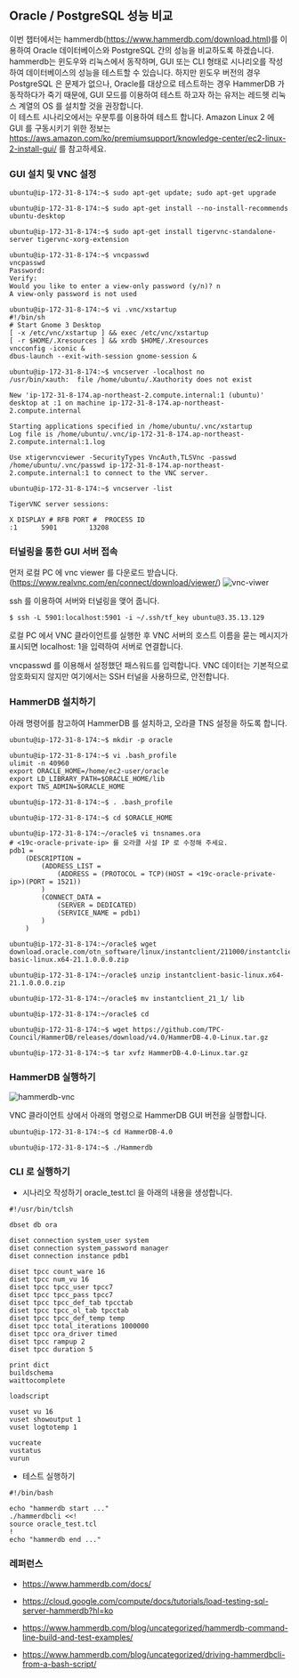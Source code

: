 ## Oracle / PostgreSQL 성능 비교 ##

이번 챕터에서는 hammerdb(https://www.hammerdb.com/download.html)를 이용하여 Oracle 데이터베이스와 PostgreSQL 간의 성능을 비교하도록 하겠습니다. hammerdb는 윈도우와 리눅스에서 동작하며, GUI 또는 CLI 형태로 시나리오를 작성하여 데이터베이스의 성능을 테스트할 수 있습니다. 하지만 윈도우 버전의 경우 PostgreSQL 은 문제가 없으나, Oracle를 대상으로 테스트하는 경우 HammerDB 가 동작하다가 죽기 때문에, GUI 모드를 이용하여 테스트 하고자 하는 유저는 레드헷 리눅스 계열의 OS 를 설치할 것을 권장합니다.   
이 테스트 시나리오에서는 우분투를 이용하여 테스트 합니다. Amazon Linux 2 에 GUI 를 구동시키기 위한 정보는 https://aws.amazon.com/ko/premiumsupport/knowledge-center/ec2-linux-2-install-gui/ 를 참고하세요.



### GUI 설치 및 VNC 설정 ###

```
ubuntu@ip-172-31-8-174:~$ sudo apt-get update; sudo apt-get upgrade

ubuntu@ip-172-31-8-174:~$ sudo apt-get install --no-install-recommends ubuntu-desktop

ubuntu@ip-172-31-8-174:~$ sudo apt-get install tigervnc-standalone-server tigervnc-xorg-extension

ubuntu@ip-172-31-8-174:~$ vncpasswd
vncpasswd
Password:
Verify:
Would you like to enter a view-only password (y/n)? n
A view-only password is not used

ubuntu@ip-172-31-8-174:~$ vi .vnc/xstartup
#!/bin/sh
# Start Gnome 3 Desktop
[ -x /etc/vnc/xstartup ] && exec /etc/vnc/xstartup
[ -r $HOME/.Xresources ] && xrdb $HOME/.Xresources
vncconfig -iconic &
dbus-launch --exit-with-session gnome-session &

ubuntu@ip-172-31-8-174:~$ vncserver -localhost no
/usr/bin/xauth:  file /home/ubuntu/.Xauthority does not exist

New 'ip-172-31-8-174.ap-northeast-2.compute.internal:1 (ubuntu)' desktop at :1 on machine ip-172-31-8-174.ap-northeast-2.compute.internal

Starting applications specified in /home/ubuntu/.vnc/xstartup
Log file is /home/ubuntu/.vnc/ip-172-31-8-174.ap-northeast-2.compute.internal:1.log

Use xtigervncviewer -SecurityTypes VncAuth,TLSVnc -passwd /home/ubuntu/.vnc/passwd ip-172-31-8-174.ap-northeast-2.compute.internal:1 to connect to the VNC server.

ubuntu@ip-172-31-8-174:~$ vncserver -list

TigerVNC server sessions:

X DISPLAY #	RFB PORT #	PROCESS ID
:1		5901		13208
```

### 터널링을 통한 GUI 서버 접속 ###

먼저 로컬 PC 에 vnc viewer 를 다운로드 받습니다. (https://www.realvnc.com/en/connect/download/viewer/) 
![vnc-viwer](https://github.com/gnosia93/postgres-terraform/blob/main/appendix/images/vnc-viewer.png)

ssh 를 이용하여 서버와 터널링을 맺어 줍니다. 
```
$ ssh -L 5901:localhost:5901 -i ~/.ssh/tf_key ubuntu@3.35.13.129
```

로컬 PC 에서 VNC 클라이언트를 실행한 후 VNC 서버의 호스트 이름을 묻는 메시지가 표시되면 localhost: 1을 입력하여 서버로 연결합니다. 

vncpasswd 를 이용해서 설정했던 패스워드를 입력합니다. VNC 데이터는 기본적으로 암호화되지 않지만 여기에서는 SSH 터널을 사용하므로, 안전합니다. 


### HammerDB 설치하기 ###

아래 명령어를 참고하여 HammerDB 를 설치하고, 오라클 TNS 설정을 하도록 합니다. 
```
ubuntu@ip-172-31-8-174:~$ mkdir -p oracle

ubuntu@ip-172-31-8-174:~$ vi .bash_profile
ulimit -n 40960
export ORACLE_HOME=/home/ec2-user/oracle
export LD_LIBRARY_PATH=$ORACLE_HOME/lib
export TNS_ADMIN=$ORACLE_HOME

ubuntu@ip-172-31-8-174:~$ . .bash_profile

ubuntu@ip-172-31-8-174:~$ cd $ORACLE_HOME

ubuntu@ip-172-31-8-174:~/oracle$ vi tnsnames.ora
# <19c-oracle-private-ip> 를 오라클 사설 IP 로 수정해 주세요.
pdb1 =
    (DESCRIPTION =
        (ADDRESS_LIST =
            (ADDRESS = (PROTOCOL = TCP)(HOST = <19c-oracle-private-ip>)(PORT = 1521))
        )
        (CONNECT_DATA =
            (SERVER = DEDICATED)
            (SERVICE_NAME = pdb1)
        )
    )

ubuntu@ip-172-31-8-174:~/oracle$ wget download.oracle.com/otn_software/linux/instantclient/211000/instantclient-basic-linux.x64-21.1.0.0.0.zip

ubuntu@ip-172-31-8-174:~/oracle$ unzip instantclient-basic-linux.x64-21.1.0.0.0.zip 

ubuntu@ip-172-31-8-174:~/oracle$ mv instantclient_21_1/ lib

ubuntu@ip-172-31-8-174:~/oracle$ cd

ubuntu@ip-172-31-8-174:~$ wget https://github.com/TPC-Council/HammerDB/releases/download/v4.0/HammerDB-4.0-Linux.tar.gz

ubuntu@ip-172-31-8-174:~$ tar xvfz HammerDB-4.0-Linux.tar.gz
```

### HammerDB 실행하기 ###

![hammerdb-vnc](https://github.com/gnosia93/postgres-terraform/blob/main/appendix/images/hammerdb-vnc.png)

VNC 클라이언트 상에서 아래의 명령으로 HammerDB GUI 버전을 실행합니다. 
```
ubuntu@ip-172-31-8-174:~$ cd HammerDB-4.0

ubuntu@ip-172-31-8-174:~$ ./Hammerdb
```




### CLI 로 실행하기  ###

* 시나리오 작성하기 
oracle_test.tcl 을 아래의 내용을 생성합니다. 
```
#!/usr/bin/tclsh

dbset db ora

diset connection system_user system
diset connection system_password manager
diset connection instance pdb1

diset tpcc count_ware 16
diset tpcc num_vu 16
diset tpcc tpcc_user tpcc7
diset tpcc tpcc_pass tpcc7
diset tpcc tpcc_def_tab tpcctab
diset tpcc tpcc_ol_tab tpcctab
diset tpcc tpcc_def_temp temp
diset tpcc total_iterations 1000000
diset tpcc ora_driver timed
diset tpcc rampup 2
diset tpcc duration 5

print dict
buildschema
waittocomplete

loadscript

vuset vu 16
vuset showoutput 1
vuset logtotemp 1

vucreate
vustatus
vurun
```
* 테스트 실행하기 
```
#!/bin/bash

echo "hammerdb start ..."
./hammerdbcli <<!
source oracle_test.tcl
!
echo "hammerdb end ..."

```


### 레퍼런스 ###

* https://www.hammerdb.com/docs/

* https://cloud.google.com/compute/docs/tutorials/load-testing-sql-server-hammerdb?hl=ko

* https://www.hammerdb.com/blog/uncategorized/hammerdb-command-line-build-and-test-examples/

* https://www.hammerdb.com/blog/uncategorized/driving-hammerdbcli-from-a-bash-script/

